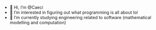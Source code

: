 - 👋 Hi, I’m @Caeci
- 👀 I’m interested in figuring out what programming is all about lol
- 🌱 I’m currently studying engineering related to software (mathematical modelling and computation)

<!---
Caeci/Caeci is a ✨ special ✨ repository because its `README.md` (this file) appears on your GitHub profile.
You can click the Preview link to take a look at your changes.
--->
